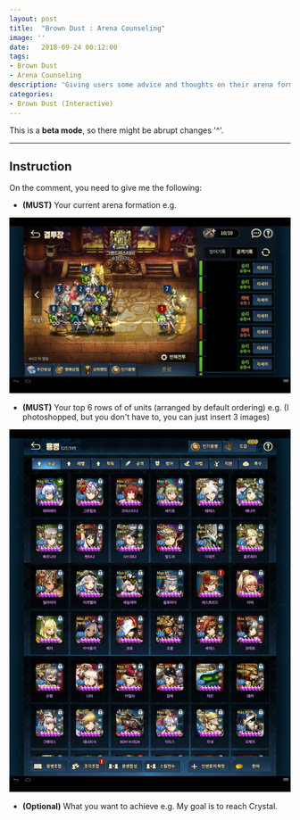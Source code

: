 ```yaml
---
layout: post
title:  "Brown Dust : Arena Counseling"
image: ''
date:   2018-09-24 00:12:00
tags:
- Brown Dust
- Arena Counseling
description: 'Giving users some advice and thoughts on their arena formation'
categories:
- Brown Dust (Interactive)
---
```


This is a **beta mode**, so there might be abrupt changes '^'.

---

## Instruction

On the comment, you need to give me the following:

* **(MUST)** Your current arena formation
e.g.
<img src="../uploads/browndust-arena-counseling-sample-1.jpg">


* **(MUST)** Your top 6 rows of of units (arranged by default ordering)
e.g. (I photoshopped, but you don't have to, you can just insert 3 images)
<img src="../uploads/browndust-arena-counseling-sample-2.jpg">

* **(Optional)** What you want to achieve
e.g. My goal is to reach Crystal.
